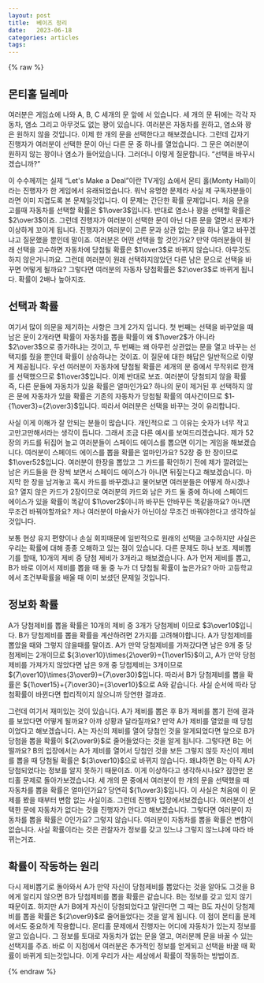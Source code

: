 ```yaml
---
layout: post
title:  베이즈 정리
date:   2023-06-18
categories: articles
tags:
---
```

{% raw %}

## 몬티홀 딜레마
여러분은 게임쇼에 나와 A, B, C 세개의 문 앞에 서 있습니다. 세 개의 문 뒤에는 각각 자동차, 염소 그리고 아무것도 없는 꽝이 있습니다. 여러분은 자동차를 원하고, 염소와 꽝은 원하지 않을 것입니다. 이제 한 개의 문을 선택한다고 해보겠습니다. 그런데 갑자기 진행자가 여러분이 선택한 문이 아닌 다른 문 중 하나를 열었습니다. 그 문은 여러분이 원하지 않는 꽝이나 염소가 들어있습니다. 그러더니 이렇게 질문합니다. “선택을 바꾸시겠습니까?”

이 수수께끼는 실제 “Let's Make a Deal”이란 TV게임 쇼에서 몬티 홀(Monty Hall)이라는 진행자가 한 게임에서 유래되었습니다. 워낙 유명한 문제라 사실 제 구독자분들이라면 이미 지겹도록 본 문제일것입니다. 이 문제는 간단한 확률 문제입니다. 처음 문을 고를때 자동차를 선택할 확률은 $1\over3$입니다. 반대로 염소나 꽝을 선택할 확률은 $2\over3$이죠. 그런데 진행자가 여러분이 선택한 문이 아닌 다른 문을 열면서 문제가 이상하게 꼬이게 됩니다. 진행자가 여러분이 고른 문과 상관 없는 문을 하나 열고 바꾸겠냐고 질문했을 뿐인데 말이죠. 여러분은 어떤 선택을 할 것인가요? 만약 여러분들이 원래 선택을 고수하면 자동차에 당첨될 확률은 $1\over3$로 바뀌지 않습니다. 아무것도 하지 않은거니까요. 그런데 여러분이 원래 선택하지않았던 다른 남은 문으로 선택을 바꾸면 어떻게 될까요? 그렇다면 여러분의 자동차 당첨확률은 $2\over3$로 바뀌게 됩니다. 확률이 2배나 높아지죠.

## 선택과 확률
여기서 많이 의문을 제기하는 사항은 크게 2가지 입니다. 첫 번째는 선택을 바꾸었을 때 남은 문이 2개라면 확률이 자동차를 뽑을 확률이 왜 $1\over2$가 아니라 $2\over3$으로 증가하냐는 것이고, 두 번째는 왜 아무런 상관없는 문을 열고 바꾸는 선택지를 줬을 뿐인데 확률이 상승하냐는 것이죠. 이 질문에 대한 해답은 일반적으로 이렇게 제공됩니다. 우선 여러분이 자동차에 당첨될 확률은 세개의 문 중에서 무작위로 한개를 선택했으므로 $1\over3$입니다. 이제 반대로 보죠. 여러분이 당첨되지 않을 확률 즉, 다른 문들에 자동차가 있을 확률은 얼마인가요? 하나의 문이 제거된 후 선택하지 않은 문에 자동차가 있을 확률은 기존의 자동차가 당첨될 확률의 여사건이므로 $1-{1\over3}={2\over3}$입니다. 따라서 여러분은 선택을 바꾸는 것이 유리합니다. 

사실 이게 이해가 잘 안되는 분들이 많습니다. 개인적으로 그 이유는 숫자가 너무 작고 고만고만해서라는 생각이 듭니다. 그래서 조금 다른 예시를 보여드리겠습니다. 제가 52장의 카드를 뒤집어 높고 여러분들이 스페이드 에이스를 뽑으면 이기는 게임을 해보겠습니다. 여러분이 스페이드 에이스를 뽑을 확률은 얼마인가요? 52장 중 한 장이므로 $1\over52$입니다. 여러분이 한장을 뽑았고 그 카드를 확인하기 전에 제가 깔려있는 남은 카드들을 한 장씩 보면서 스페이드 에이스가 아니면 뒤짚는다고 해보겠습니다. 마지막 한 장을 남겨놓고 혹시 카드를 바꾸겠냐고 물어보면 여러분들은 어떻게 하시겠나요? 열지 않은 카드가 2장이므로 여러분의 카드와 남은 카드 둘 중에 하나에 스페이드 에이스가 있을 확률이 똑같이 $1\over2$이니까 바꾸든 안바꾸든 똑같을까요? 아니면 무조건 바꿔야할까요? 저나 여러분이 마술사가 아닌이상 무조건 바꿔야한다고 생각하실 것입니다.

보통 현상 유지 편향이나 손실 회피때문에 일반적으로 원래의 선택을 고수하지만 사실은 우리는 확률에 대해 종종 오해하고 있는 점이 있습니다. 다른 문제도 하나 보죠. 제비뽑기를 할때, 10개의 제비 중 당첨 제비가 3개라고 해보겠습니다. A가 먼저 제비를 뽑고, B가 바로 이어서 제비를 뽑을 때 둘 중 누가 더 당첨될 확률이 높은가요? 아마 고등학교에서 조건부확률을 배울 때 이미 보셨던 문제일 것입니다.

## 정보화 확률
A가 당첨제비를 뽑을 확률은 10개의 제비 중 3개가 당첨제비 이므로 $3\over10$입니다. B가 당첨제비를 뽑을 확률을 계산하려면 2가지를 고려해야합니다. A가 당첨제비를 뽑았을 때와 그렇지 않을때를 말이죠. A가 만약 당첨제비를 가져갔다면 남은 9개 중 당첨제비는 2개이므로 ${3\over10}\times{2\over9}={1\over15}$이고, A가 만약 당첨제비를 가져가지 않았다면 남은 9개 중 당첨제비는 3개이므로 ${7\over10}\times{3\over9}={7\over30}$입니다. 따라서 B가 당첨제비를 뽑을 확률은 ${1\over15}+{7\over30}={3\over10}$으로 A와 같습니다. 사실 순서에 따라 당첨확률이 바뀐다면 합리적이지 않으니까 당연한 결과죠.

그런데 여기서 재미있는 것이 있습니다. A가 제비를 뽑은 후 B가 제비를 뽑기 전에 결과를 보았다면 어떻게 될까요? 아까 상황과 달라질까요? 만약 A가 제비를 열었을 때 당첨이었다고 해보겠습니다. A는 자신의 제비를 열어 당첨인 것을 알게되었다면 앞으로 B가 당첨을 뽑을 확률이 ${2\over9}$로 줄어들었다는 것을 알게 됩니다. 그렇다면 B는 어떨까요? B의 입장에서는 A가 제비를 열어서 당첨인 것을 보든 그렇지 않듯 자신이 제비를 뽑을 때 당첨될 확률은 ${3\over10}$으로 바뀌지 않습니다. 왜냐하면 B는 아직 A가 당첨되었다는 정보를 알지 못하기 때문이죠. 이게 이상하다고 생각하시나요? 잠깐만 몬티홀 문제로 돌아가보겠습니다. 세 개의 문 중에서 여러분이 한 개의 문을 선택했을 때 자동차를 뽑을 확률은 얼마인가요? 당연히 ${1\over3}$입니다. 이 사실은 처음에 이 문제를 봤을 때부터 변함 없는 사실이죠. 그런데 진행자 입장에서보겠습니다. 여러분이 선택한 문에 자동차가 없다는 것을 진행자가 안다고 해보겠습니다. 그렇다면 여러분이 자동차를 뽑을 확률은 $0$인가요? 그렇지 않습니다. 여러분이 자동차를 뽑을 확률은 변함이 없습니다. 사실 확률이라는 것은 관찰자가 정보를 갖고 있느냐 그렇지 않느냐에 따라 바뀌는거죠.

## 확률이 작동하는 원리
다시 제비뽑기로 돌아와서 A가 만약 자신이 당첨제비를 뽑았다는 것을 알아도 그것을 B에게 알리지 않으면 B가 당첨제비를 뽑을 확률은 같습니다. B는 정보를 갖고 있지 않기때문이죠. 하지만 A가 B에게 자신이 당첨되었다고 알린다면 그 때는 B도 자신이 당첨제비를 뽑을 확률은 ${2\over9}$로 줄어들었다는 것을 알게 됩니다. 이 점이 몬티홀 문제에서도 중요하게 작용합니다. 몬티홀 문제에서 진행자는 어디에 자동차가 있는지 정보를 알고 있습니다. 그 정보를 토대로 자동차가 없는 문을 열고, 여러분께 문을 바꿀 수 있는 선택지를 주죠. 바로 이 지점에서 여러분은 추가적인 정보를 얻게되고 선택을 바꿀 때 확률이 바뀌게 되는것입니다. 이게 우리가 사는 세상에서 확률이 작동하는 방법이죠.

{% endraw %}